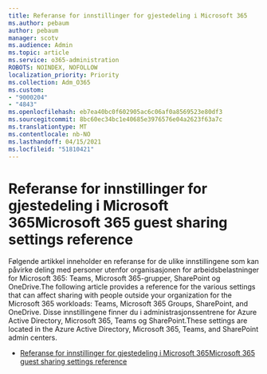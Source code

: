 ```yaml
---
title: Referanse for innstillinger for gjestedeling i Microsoft 365
ms.author: pebaum
author: pebaum
manager: scotv
ms.audience: Admin
ms.topic: article
ms.service: o365-administration
ROBOTS: NOINDEX, NOFOLLOW
localization_priority: Priority
ms.collection: Adm_O365
ms.custom:
- "9000204"
- "4843"
ms.openlocfilehash: eb7ea40bc0f602905ac6c06af0a8569523e80df3
ms.sourcegitcommit: 8bc60ec34bc1e40685e3976576e04a2623f63a7c
ms.translationtype: MT
ms.contentlocale: nb-NO
ms.lasthandoff: 04/15/2021
ms.locfileid: "51810421"
---
```

# <a name="microsoft-365-guest-sharing-settings-reference"></a><span data-ttu-id="ff3b2-102">Referanse for innstillinger for gjestedeling i Microsoft 365</span><span class="sxs-lookup"><span data-stu-id="ff3b2-102">Microsoft 365 guest sharing settings reference</span></span>

<span data-ttu-id="ff3b2-103">Følgende artikkel inneholder en referanse for de ulike innstillingene som kan påvirke deling med personer utenfor organisasjonen for arbeidsbelastninger for Microsoft 365: Teams, Microsoft 365-grupper, SharePoint og OneDrive.</span><span class="sxs-lookup"><span data-stu-id="ff3b2-103">The following article provides a reference for the various settings that can affect sharing with people outside your organization for the Microsoft 365 workloads: Teams, Microsoft 365 Groups, SharePoint, and OneDrive.</span></span> <span data-ttu-id="ff3b2-104">Disse innstillingene finner du i administrasjonssentrene for Azure Active Directory, Microsoft 365, Teams og SharePoint.</span><span class="sxs-lookup"><span data-stu-id="ff3b2-104">These settings are located in the Azure Active Directory, Microsoft 365, Teams, and SharePoint admin centers.</span></span>

- [<span data-ttu-id="ff3b2-105">Referanse for innstillinger for gjestedeling i Microsoft 365</span><span class="sxs-lookup"><span data-stu-id="ff3b2-105">Microsoft 365 guest sharing settings reference</span></span>](https://docs.microsoft.com/microsoft-365/solutions/microsoft-365-guest-settings?view=o365-worldwide)
